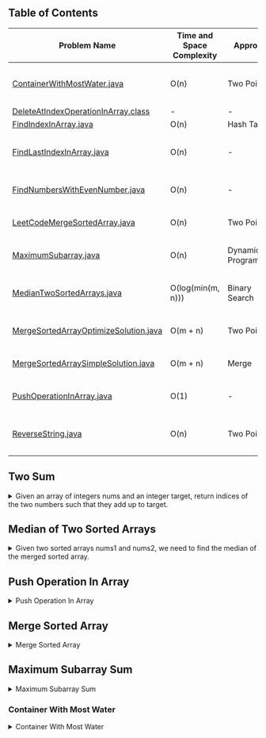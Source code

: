 ## Table of Contents

| Problem Name                                 | Time and Space Complexity | Approach             | Concept                                               |
| -------------------------------------------- | ------------------------- | -------------------- | ----------------------------------------------------- |
| [ContainerWithMostWater.java][link1]          | O(n)                      | Two Pointer          | [Container With Most Water](#container-with-most-water) |
| [DeleteAtIndexOperationInArray.class][link2]  | -                         | -                    | -                                                     |
| [FindIndexInArray.java][link3]                | O(n)                      | Hash Table           | [Two Sum](#two-sum)                                  |
| [FindLastIndexInArray.java][link4]            | O(n)                      | -                    | [Median of Two Sorted Arrays](#median-of-two-sorted-arrays) |
| [FindNumbersWithEvenNumber.java][link5]       | O(n)                      | -                    | [Push Operation In Array](#push-operation-in-array)   |
| [LeetCodeMergeSortedArray.java][link6]        | O(n)                      | Two Pointer          | [Merge Sorted Array](#merge-sorted-array)             |
| [MaximumSubarray.java][link7]                 | O(n)                      | Dynamic Programming | [Maximum Subarray Sum](#maximum-subarray-sum)         |
| [MedianTwoSortedArrays.java][link8]           | O(log(min(m, n)))         | Binary Search        | [Median of Two Sorted Arrays](#median-of-two-sorted-arrays) |
| [MergeSortedArrayOptimizeSolution.java][link9] | O(m + n)                  | Two Pointer          | [Merge Sorted Array](#merge-sorted-array)             |
| [MergeSortedArraySimpleSolution.java][link10]  | O(m + n)                  | Merge                | [Maximum Subarray Sum](#maximum-subarray-sum)         |
| [PushOperationInArray.java][link11]            | O(1)                      | -                    | [Push Operation In Array](#push-operation-in-array)   |
| [ReverseString.java][link12]                  | O(n)                      | Two Pointer          | [Median of Two Sorted Arrays](#median-of-two-sorted-arrays) |

[link1]: https://github.com/hassanshahzadaheer/Code-DSA/blob/main/Arrays/ContainerWithMostWater.java
[link2]: https://github.com/hassanshahzadaheer/Code-DSA/blob/main/Arrays/DeleteAtIndexOperationInArray.class
[link3]: https://github.com/hassanshahzadaheer/Code-DSA/blob/main/Arrays/FindIndexInArray.java
[link4]: https://github.com/hassanshahzadaheer/Code-DSA/blob/main/Arrays/FindLastIndexInArray.java
[link5]: https://github.com/hassanshahzadaheer/Code-DSA/blob/main/Arrays/FindNumbersWithEvenNumber.java
[link6]: https://github.com/hassanshahzadaheer/Code-DSA/blob/main/Arrays/LeetCodeMergeSortedArray.java
[link7]: https://github.com/hassanshahzadaheer/Code-DSA/blob/main/Arrays/MaximumSubarray.java
[link8]: https://github.com/hassanshahzadaheer/Code-DSA/blob/main/Arrays/MedianTwoSortedArrays.java
[link9]: https://github.com/hassanshahzadaheer/Code-DSA/blob/main/Arrays/MergeSortedArrayOptimizeSolution.java
[link10]: https://github.com/hassanshahzadaheer/Code-DSA/blob/main/Arrays/MergeSortedArraySimpleSolution.java
[link11]: https://github.com/hassanshahzadaheer/Code-DSA/blob/main/Arrays/PushOperationInArray.java
[link12]: https://github.com/hassanshahzadaheer/Code-DSA/blob/main/Arrays/ReverseString.java

## Two Sum
<details>
<summary>Given an array of integers nums and an integer target, return indices of the two numbers such that they add up to target.</summary>
 
Approach:
- Hash Map: The program uses a hash map to store the values from the input array nums as keys and their corresponding indices as values. This allows for efficient lookup of the complement value during the iteration.

Time complexity: O(n)
- The for loop iterates through each element of nums exactly once. The hash map operations, such as containsKey and put, have an average time complexity of O(1).

Space complexity: O(n)
- In the worst case, all elements of nums are stored in the hash map.

Source Code:
```java
import java.util.HashMap;
import java.util.Map;

class Solution {
    public int[] twoSum(int[] nums, int target) {
        Map<Integer, Integer> map = new HashMap<>();
        
        for (int i = 0; i < nums.length; i++) {
            int complement = target - nums[i];
            
            if (map.containsKey(complement)) {
                return new int[]{map.get(complement), i};
            }
            
            map.put(nums[i], i);
        }
        
        return new int[]{};
    }
}
```
</details>

## Median of Two Sorted Arrays
<details>
<summary>Given two sorted arrays nums1 and nums2, we need to find the median of the merged sorted array.</summary>

Approach:
1. Merge the two arrays into a single sorted array.
2. Find the median of the merged array.

Time complexity: O(m + n)
- The algorithm iterates through both nums1 and nums2 once, so the time complexity is proportional to the combined lengths of the arrays.

Space complexity: O(m + n)
- The merged array requires space to store all the elements.

Source Code:
```java
class Solution {
    public double findMedianSortedArrays(int[] nums1, int[] nums2) {
        int m = nums1.length;
        int n = nums2.length;
        int[] merged = new int[m + n];
        
        int i = 0, j = 0, k = 0;
        while (i < m && j < n) {
            if (nums1[i] <= nums2[j]) {
                merged[k++] = nums1[i++];
            } else {
                merged[k++] = nums2[j++];
            }
        }
        
        while (i < m) {
            merged[k++] = nums1[i++];
        }
        
        while (j < n) {
            merged[k++] = nums2[j++];
        }
        
        int medianIndex = (m + n) / 2;
        if ((m + n) % 2 == 0) {
            return (merged[medianIndex - 1] + merged[medianIndex]) / 2.0;
        } else {
            return merged[medianIndex];
        }
    }
}
```
</details>

## Push Operation In Array
<details>
<summary>Push Operation In Array</summary>

The `PushOperationInArray` class demonstrates adding elements to an array using the `push` operation. It provides the following functionality:

- `push(Object item)`: Adds an item to
- `push(Object item)`: Adds an item to the array at the end.
- `display()`: Prints the elements of the array.

Source Code:
```java
class PushOperationInArray {
    private Object[] array;
    private int size;
    private int capacity;

    public PushOperationInArray(int capacity) {
        this.capacity = capacity;
        this.array = new Object[capacity];
        this.size = 0;
    }

    public void push(Object item) {
        if (size == capacity) {
            increaseCapacity();
        }
        array[size] = item;
        size++;
    }

    private void increaseCapacity() {
        int newCapacity = capacity * 2;
        Object[] newArray = new Object[newCapacity];
        for (int i = 0; i < size; i++) {
            newArray[i] = array[i];
        }
        array = newArray;
        capacity = newCapacity;
    }

    public void display() {
        for (int i = 0; i < size; i++) {
            System.out.println(array[i]);
        }
    }
}
```
</details>

## Merge Sorted Array
<details>
<summary>Merge Sorted Array</summary>

The `MergeSortedArray` class provides a method to merge two sorted arrays into a single sorted array.

Approach:
1. Initialize three pointers: `i` for the first array, `j` for the second array, and `k` for the merged array.
2. Compare the elements at indices `i` and `j` and add the smaller element to the merged array.
3. Move the corresponding pointer (`i` or `j`) and the `k` pointer to the next position.
4. Repeat steps 2-3 until one of the arrays is fully processed.
5. Add any remaining elements from the unfinished array to the merged array.
6. Return the merged array.

Time complexity: O(m + n)
- The algorithm iterates through both arrays once, comparing and merging the elements. The time complexity is proportional to the combined lengths of the arrays.

Space complexity: O(m + n)
- The merged array requires space to store all the elements.

Source Code:
```java
class MergeSortedArray {
    public int[] merge(int[] nums1, int m, int[] nums2, int n) {
        int[] merged = new int[m + n];
        int i = 0, j = 0, k = 0;

        while (i < m && j < n) {
            if (nums1[i] <= nums2[j]) {
                merged[k++] = nums1[i++];
            } else {
                merged[k++] = nums2[j++];
            }
        }

        while (i < m) {
            merged[k++] = nums1[i++];
        }

        while (j < n) {
            merged[k++] = nums2[j++];
        }

        return merged;
    }
}
```
</details>

## Maximum Subarray Sum
<details>
<summary>Maximum Subarray Sum</summary>

The `MaximumSubarraySum` class provides a method to find the maximum sum of a contiguous subarray within an array.

Approach:
- The Kadane's algorithm is used to find the maximum subarray sum.
- Initialize two variables: `maxSum` and `currentSum` to store the maximum sum found so far and the sum of the current subarray.
- Iterate

 through the array:
    - Add the current element to `currentSum`.
    - If `currentSum` becomes negative, reset it to zero since a negative sum would only decrease the maximum sum.
    - Update `maxSum` if `currentSum` is greater than `maxSum`.
- Return `maxSum` as the result.

Time complexity: O(n)
- The algorithm iterates through the array once, performing constant-time operations.

Space complexity: O(1)
- The algorithm uses a constant amount of extra space.

Source Code:
```java
class MaximumSubarraySum {
    public int maxSubArray(int[] nums) {
        int maxSum = nums[0];
        int currentSum = 0;

        for (int num : nums) {
            currentSum += num;
            if (currentSum > maxSum) {
                maxSum = currentSum;
            }
            if (currentSum < 0) {
                currentSum = 0;
            }
        }

        return maxSum;
    }
}
```
</details>

### Container With Most Water
<details>
<summary>Container With Most Water</summary>

The "Container With Most Water" problem aims to find the maximum area of water that can be trapped between two vertical lines in a given array of heights.

#### Approach:

The provided solution uses the two-pointer approach to solve the problem efficiently.

1. Initialize two pointers, `left` and `right`, pointing to the first and last elements of the array, respectively.
2. Calculate the current area between the lines represented by the `left` and `right` pointers. The area is determined by the width (the difference between the indices) and the height (the minimum height between the two pointers).
3. Update the maximum area if the current area is greater.
4. Move the pointer with the smaller height inward. If the height at the `left` pointer is smaller, move the `left` pointer one step to the right; otherwise, move the `right` pointer one step to the left.
5. Repeat steps 2-4 until the pointers meet (i.e., `left >= right`).

By iteratively comparing and updating the maximum area, this approach explores all possible combinations of lines and ensures that the maximum area is found.

#### Time and Space Complexity:

The two-pointer approach has a time complexity of O(n), where n is the number of elements in the array. The approach only requires a single pass through the array, comparing and updating the area in constant time.

The space complexity is O(1) since the approach uses a constant amount of extra space to store the pointers and the maximum area.

#### Source Code:

Here's the provided solution:

```java
class Solution {
    public int maxArea(int[] height) {
        int maxArea = 0;
        int left = 0;
        int right = height.length - 1;

        while (left < right) {
            int currentArea = Math.min(height[left], height[right]) * (right - left);
            maxArea = Math.max(maxArea, currentArea);

            if (height[left] < height[right]) {
                left++;
            } else {
                right--;
            }
        }

        return maxArea;
    }
}
```
</details>

         
